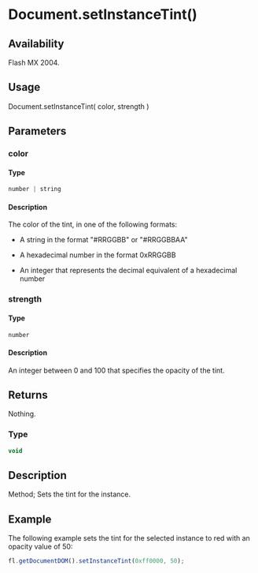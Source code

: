# Document.setInstanceTint()

## Availability

Flash MX 2004.

## Usage

Document.setInstanceTint( color, strength )

## Parameters

### **color**

#### Type

```typescript
number | string
```

#### Description

The color of the tint, in one of the following formats:

- A string in the format "#RRGGBB" or "#RRGGBBAA"

- A hexadecimal number in the format 0xRRGGBB

- An integer that represents the decimal equivalent of a hexadecimal number

### **strength**

#### Type

```typescript
number
```

#### Description

An integer between 0 and 100 that specifies the opacity of the tint.

## Returns

Nothing.

### Type

```typescript
void
```

## Description

Method; Sets the tint for the instance.

## Example

The following example sets the tint for the selected instance to red with an opacity value of 50:

```javascript
fl.getDocumentDOM().setInstanceTint(0xff0000, 50);
```
